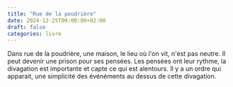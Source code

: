 ```yaml
---
title: "Rue de la poudrière"
date: 2024-12-25T00:00:00+02:00
draft: false
categories: livre
---
```


Dans rue de la poudrière, une maison, le lieu où l'on vit, n'est pas neutre. Il peut devenir une prison pour ses pensées.
Les pensées ont leur rythme, la divagation est importante et capte ce qui est alentours. Il y a un ordre qui apparait, une simplicité des événéments au dessus de cette divagation.